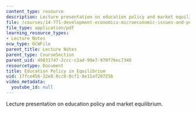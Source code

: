 ```yaml
---
content_type: resource
description: Lecture presentation on education policy and market equilibrium.
file: /courses/14-771-development-economics-microeconomic-issues-and-policy-models-fall-2008/17fce45632e88cc80cf18e11af207256_lec7.pdf
file_type: application/pdf
learning_resource_types:
- Lecture Notes
ocw_type: OCWFile
parent_title: Lecture Notes
parent_type: CourseSection
parent_uid: 49831747-2ccc-c2ad-99e7-970f76ec7348
resourcetype: Document
title: Education Policy in Equilibrium
uid: 17fce456-32e8-8cc8-0cf1-8e11af207256
video_metadata:
  youtube_id: null
---
```

Lecture presentation on education policy and market equilibrium.

